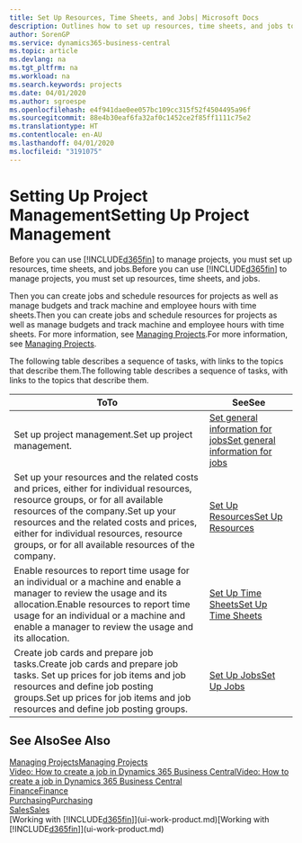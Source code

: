 ```yaml
---
title: Set Up Resources, Time Sheets, and Jobs| Microsoft Docs
description: Outlines how to set up resources, time sheets, and jobs to manage projects.
author: SorenGP
ms.service: dynamics365-business-central
ms.topic: article
ms.devlang: na
ms.tgt_pltfrm: na
ms.workload: na
ms.search.keywords: projects
ms.date: 04/01/2020
ms.author: sgroespe
ms.openlocfilehash: e4f941dae0ee057bc109cc315f52f4504495a96f
ms.sourcegitcommit: 88e4b30eaf6fa32af0c1452ce2f85ff1111c75e2
ms.translationtype: HT
ms.contentlocale: en-AU
ms.lasthandoff: 04/01/2020
ms.locfileid: "3191075"
---
```

# <a name="setting-up-project-management"></a><span data-ttu-id="38a92-103">Setting Up Project Management</span><span class="sxs-lookup"><span data-stu-id="38a92-103">Setting Up Project Management</span></span>
<span data-ttu-id="38a92-104">Before you can use [!INCLUDE[d365fin](includes/d365fin_md.md)] to manage projects, you must set up resources, time sheets, and jobs.</span><span class="sxs-lookup"><span data-stu-id="38a92-104">Before you can use [!INCLUDE[d365fin](includes/d365fin_md.md)] to manage projects, you must set up resources, time sheets, and jobs.</span></span>

<span data-ttu-id="38a92-105">Then you can create jobs and schedule resources for projects as well as manage budgets and track machine and employee hours with time sheets.</span><span class="sxs-lookup"><span data-stu-id="38a92-105">Then you can create jobs and schedule resources for projects as well as manage budgets and track machine and employee hours with time sheets.</span></span> <span data-ttu-id="38a92-106">For more information, see [Managing Projects](projects-manage-projects.md).</span><span class="sxs-lookup"><span data-stu-id="38a92-106">For more information, see [Managing Projects](projects-manage-projects.md).</span></span>  

<span data-ttu-id="38a92-107">The following table describes a sequence of tasks, with links to the topics that describe them.</span><span class="sxs-lookup"><span data-stu-id="38a92-107">The following table describes a sequence of tasks, with links to the topics that describe them.</span></span>

| <span data-ttu-id="38a92-108">To</span><span class="sxs-lookup"><span data-stu-id="38a92-108">To</span></span> | <span data-ttu-id="38a92-109">See</span><span class="sxs-lookup"><span data-stu-id="38a92-109">See</span></span> |
| --- | --- |
| <span data-ttu-id="38a92-110">Set up project management.</span><span class="sxs-lookup"><span data-stu-id="38a92-110">Set up project management.</span></span>|[<span data-ttu-id="38a92-111">Set general information for jobs</span><span class="sxs-lookup"><span data-stu-id="38a92-111">Set general information for jobs</span></span>](projects-how-setup-jobs.md#to-set-general-information-for-jobs)|
| <span data-ttu-id="38a92-112">Set up your resources and the related costs and prices, either for individual resources, resource groups, or for all available resources of the company.</span><span class="sxs-lookup"><span data-stu-id="38a92-112">Set up your resources and the related costs and prices, either for individual resources, resource groups, or for all available resources of the company.</span></span> |[<span data-ttu-id="38a92-113">Set Up Resources</span><span class="sxs-lookup"><span data-stu-id="38a92-113">Set Up Resources</span></span>](projects-how-setup-resources.md) |
| <span data-ttu-id="38a92-114">Enable resources to report time usage for an individual or a machine and enable a manager to review the usage and its allocation.</span><span class="sxs-lookup"><span data-stu-id="38a92-114">Enable resources to report time usage for an individual or a machine and enable a manager to review the usage and its allocation.</span></span> |[<span data-ttu-id="38a92-115">Set Up Time Sheets</span><span class="sxs-lookup"><span data-stu-id="38a92-115">Set Up Time Sheets</span></span>](projects-how-setup-time-sheets.md) |
| <span data-ttu-id="38a92-116">Create job cards and prepare job tasks.</span><span class="sxs-lookup"><span data-stu-id="38a92-116">Create job cards and prepare job tasks.</span></span> <span data-ttu-id="38a92-117">Set up prices for job items and job resources and define job posting groups.</span><span class="sxs-lookup"><span data-stu-id="38a92-117">Set up prices for job items and job resources and define job posting groups.</span></span> |[<span data-ttu-id="38a92-118">Set Up Jobs</span><span class="sxs-lookup"><span data-stu-id="38a92-118">Set Up Jobs</span></span>](projects-how-setup-jobs.md) |

## <a name="see-also"></a><span data-ttu-id="38a92-119">See Also</span><span class="sxs-lookup"><span data-stu-id="38a92-119">See Also</span></span>

[<span data-ttu-id="38a92-120">Managing Projects</span><span class="sxs-lookup"><span data-stu-id="38a92-120">Managing Projects</span></span>](projects-manage-projects.md)  
[<span data-ttu-id="38a92-121">Video: How to create a job in Dynamics 365 Business Central</span><span class="sxs-lookup"><span data-stu-id="38a92-121">Video: How to create a job in Dynamics 365 Business Central</span></span>](https://www.youtube.com/watch?v=VqaPWr7BWmw)  
[<span data-ttu-id="38a92-122">Finance</span><span class="sxs-lookup"><span data-stu-id="38a92-122">Finance</span></span>](finance.md)  
[<span data-ttu-id="38a92-123">Purchasing</span><span class="sxs-lookup"><span data-stu-id="38a92-123">Purchasing</span></span>](purchasing-manage-purchasing.md)  
[<span data-ttu-id="38a92-124">Sales</span><span class="sxs-lookup"><span data-stu-id="38a92-124">Sales</span></span>](sales-manage-sales.md)  
<span data-ttu-id="38a92-125">[Working with [!INCLUDE[d365fin](includes/d365fin_md.md)]](ui-work-product.md)</span><span class="sxs-lookup"><span data-stu-id="38a92-125">[Working with [!INCLUDE[d365fin](includes/d365fin_md.md)]](ui-work-product.md)</span></span>  
